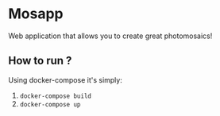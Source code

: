 # Mosapp
Web application that allows you to create great photomosaics! 

## How to run ?
Using docker-compose it's simply:
  1. `docker-compose build`
  2. `docker-compose up`
